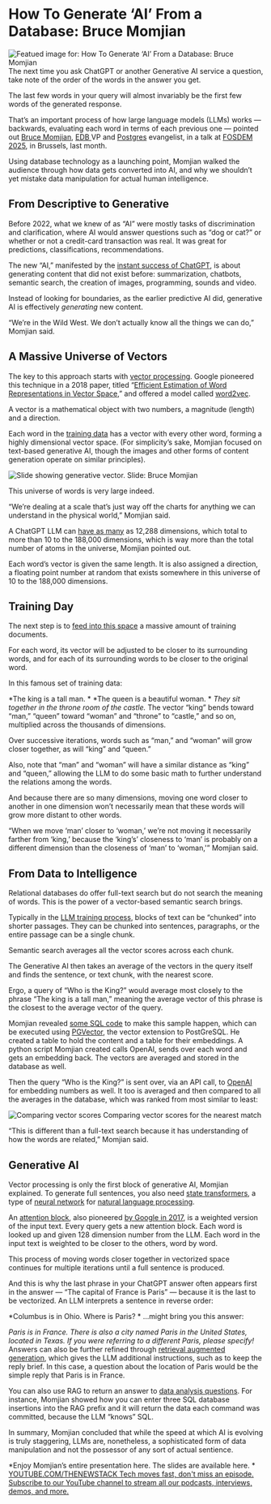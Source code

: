 # How To Generate ‘AI’ From a Database: Bruce Momjian
![Featued image for: How To Generate ‘AI’ From a Database: Bruce Momjian](https://cdn.thenewstack.io/media/2025/02/3ed2bd43-bruce-monjian-1024x768.jpg)
The next time you ask ChatGPT or another Generative AI service a question, take note of the order of the words in the answer you get.

The last few words in your query will almost invariably be the first few words of the generated response.

That’s an important process of how large language models (LLMs) works — backwards, evaluating each word in terms of each previous one — pointed out [Bruce Momjian](https://momjian.us/), [EDB ](https://www.enterprisedb.com/?utm_content=inline+mention)VP and [Postgres](https://thenewstack.io/the-slow-climb-of-postgres-and-the-value-of-persistence/) evangelist, in a talk at [FOSDEM 2025](https://fosdem.org/2025/schedule/), in Brussels, last month.

Using database technology as a launching point, Momjian walked the audience through how data gets converted into AI, and why we shouldn’t yet mistake data manipulation for actual human intelligence.

## From Descriptive to Generative
Before 2022, what we knew of as “AI” were mostly tasks of discrimination and clarification, where AI would answer questions such as “dog or cat?” or whether or not a credit-card transaction was real. It was great for predictions, classifications, recommendations.

The new “AI,” manifested by the [instant success of ChatGPT](https://thenewstack.io/just-out-of-the-box-chatgpt-causing-waves-of-talk-concern/), is about generating content that did not exist before: summarization, chatbots, semantic search, the creation of images, programming, sounds and video.

Instead of looking for boundaries, as the earlier predictive AI did, generative AI is effectively *generating* new content.

“We’re in the Wild West. We don’t actually know all the things we can do,” Momjian said.

## A Massive Universe of Vectors
The key to this approach starts with [vector processing](https://thenewstack.io/vector-processing-understand-this-new-revolution-in-search/). Google pioneered this technique in a 2018 paper, titled “[Efficient Estimation of Word Representations in Vector Space](https://arxiv.org/pdf/1301.3781),” and offered a model called [word2vec](https://www.tensorflow.org/text/tutorials/word2vec).

A vector is a mathematical object with two numbers, a magnitude (length) and a direction.

Each word in the [training data](https://thenewstack.io/pyconus-simon-willison-on-hacking-llms-for-fun-and-profit/) has a vector with every other word, forming a highly dimensional vector space. (For simplicity’s sake, Momjian focused on text-based generative AI, though the images and other forms of content generation operate on similar principles).

![Slide showing generative vector.](https://cdn.thenewstack.io/media/2025/03/6e38898c-fosdem-momjian-databases_ai-vectors.png)
Slide: Bruce Momjian

This universe of words is very large indeed.

“We’re dealing at a scale that’s just way off the charts for anything we can understand in the physical world,” Momjian said.

A ChatGPT LLM can [have as many](https://community.openai.com/t/what-version-of-gpt-is-text-embedding-ada-002-based-on/404462) as 12,288 dimensions, which total to more than 10 to the 188,000 dimensions, which is way more than the total number of atoms in the universe, Momjian pointed out.

Each word’s vector is given the same length. It is also assigned a direction, a floating point number at random that exists somewhere in this universe of 10 to the 188,000 dimensions.

## Training Day
The next step is to [feed into this space](https://stackoverflow.blog/2023/11/09/an-intuitive-introduction-to-text-embeddings/) a massive amount of training documents.

For each word, its vector will be adjusted to be closer to its surrounding words, and for each of its surrounding words to be closer to the original word.

In this famous set of training data:

*The king is a tall man. *
*The queen is a beautiful woman. *
*They sit together in the throne room of the castle.*
The vector “king” bends toward “man,” “queen” toward “woman” and “throne” to “castle,” and so on, multiplied across the thousands of dimensions.

Over successive iterations, words such as “man,” and “woman” will grow closer together, as will “king” and “queen.”

Also, note that “man” and “woman” will have a similar distance as “king” and “queen,” allowing the LLM to do some basic math to further understand the relations among the words.

And because there are so many dimensions, moving one word closer to another in one dimension won’t necessarily mean that these words will grow more distant to other words.

“When we move ‘man’ closer to ‘woman,’ we’re not moving it necessarily farther from ‘king,’ because the ‘king’s’ closeness to ‘man’ is probably on a different dimension than the closeness of ‘man’ to ‘woman,'” Momjian said.

## From Data to Intelligence
Relational databases do offer full-text search but do not search the meaning of words. This is the power of a vector-based semantic search brings.

Typically in the [LLM training process](https://thenewstack.io/3-ways-llms-can-let-you-down/), blocks of text can be “chunked” into shorter passages. They can be chunked into sentences, paragraphs, or the entire passage can be a single chunk.

Semantic search averages all the vector scores across each chunk.

The Generative AI then takes an average of the vectors in the query itself and finds the sentence, or text chunk, with the nearest score.

Ergo, a query of “Who is the King?” would average most closely to the phrase “The king is a tall man,” meaning the average vector of this phrase is the closest to the average vector of the query.

Momjian revealed [some SQL code](https://momjian.us/main/writings/pgsql/trenches.sql) to make this sample happen, which can be executed using [PGVector](https://github.com/pgvector/pgvector), the vector extension to PostGreSQL. He created a table to hold the content and a table for their embeddings. A python script Momjian created calls OpenAI, sends over each word and gets an embedding back. The vectors are averaged and stored in the database as well.

Then the query “Who is the King?” is sent over, via an API call, to [OpenAI](https://platform.openai.com/docs/overview) for embedding numbers as well. It too is averaged and then compared to all the averages in the database, which was ranked from most similar to least:

![Comparing vector scores](https://cdn.thenewstack.io/media/2025/03/916ed384-fosdem-momjian-databases_ai-vector-compare.png)
Comparing vector scores for the nearest match

“This is different than a full-text search because it has understanding of how the words are related,” Momjian said.

## Generative AI
Vector processing is only the first block of generative AI, Momjian explained. To generate full sentences, you also need [state transformers](https://thenewstack.io/get-ready-for-faster-text-generation-with-diffusion-llms/), a type of [neural network](https://www.youtube.com/playlist?list=PLZHQObOWTQDNU6R1_67000Dx_ZCJB-3pi) for [natural language processing](https://thenewstack.io/recent-advances-deep-learning-natural-language-processing/).

An [attention block](https://www.datacamp.com/blog/attention-mechanism-in-llms-intuition), also pioneered [by Google in 2017](https://arxiv.org/abs/1706.03762), is a weighted version of the input text. Every query gets a new attention block. Each word is looked up and given 128 dimension number from the LLM. Each word in the input text is weighted to be closer to the others, word by word.

This process of moving words closer together in vectorized space continues for multiple iterations until a full sentence is produced.

And this is why the last phrase in your ChatGPT answer often appears first in the answer — “The capital of France is Paris” — because it is the last to be vectorized. An LLM interprets a sentence in reverse order:

*Columbus is in Ohio. Where is Paris? *
…might bring you this answer:

*Paris is in France. There is also a city named Paris in the United States, located in Texas. If you were referring to a different Paris, please specify!*
Answers can also be further refined through [retrieval augmented generation](https://thenewstack.io/rag-and-model-optimization-a-practical-guide-to-ai/), which gives the LLM additional instructions, such as to keep the reply brief. In this case, a question about the location of Paris would be the simple reply that Paris is in France.

You can also use RAG to return an answer to [data analysis questions](https://thenewstack.io/save-valuable-genai-tokens-with-this-one-simple-trick/). For instance, Momjian showed how you can enter three SQL database insertions into the RAG prefix and it will return the data each command was committed, because the LLM “knows” SQL.

In summary, Momjian concluded that while the speed at which AI is evolving is truly staggering, LLMs are, nonetheless, a sophisticated form of data manipulation and not the possessor of any sort of actual sentience.

*Enjoy Momjian’s entire presentation here. The slides are available here. *
[
YOUTUBE.COM/THENEWSTACK
Tech moves fast, don't miss an episode. Subscribe to our YouTube
channel to stream all our podcasts, interviews, demos, and more.
](https://youtube.com/thenewstack?sub_confirmation=1)